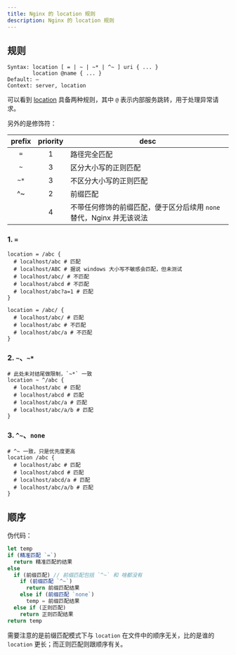 ```yaml
---
title: Nginx 的 location 规则
description: Nginx 的 location 规则
---
```


## 规则

```nginx
Syntax:	location [ = | ~ | ~* | ^~ ] uri { ... }
		location @name { ... }
Default: —
Context: server, location
```

可以看到 [location](https://nginx.org/en/docs/http/ngx_http_core_module.html#location) 具备两种规则，其中 `@` 表示内部服务跳转，用于处理异常请求。

另外的是修饰符：

| prefix | priority | desc                                                         |
| :----: | :------: | ------------------------------------------------------------ |
|  `=`   |    1     | 路径完全匹配                                                 |
|  `~`   |    3     | 区分大小写的正则匹配                                         |
|  `~*`  |    3     | 不区分大小写的正则匹配                                       |
|   ^~   |    2     | 前缀匹配                                                     |
|        |    4     | 不带任何修饰的前缀匹配，便于区分后续用 `none` 替代，Nginx 并无该说法 |

### 1. `=`

```nginx
location = /abc {
  # localhost/abc # 匹配
  # localhost/ABC # 据说 windows 大小写不敏感会匹配，但未测试
  # localhost/abc/ # 不匹配
  # localhost/abcd # 不匹配
  # localhost/abc?a=1 # 匹配
}

location = /abc/ {
  # localhost/abc/ # 匹配
  # localhost/abc # 不匹配
  # localhost/abc/a # 不匹配
}
```

### 2. `~`、`~*`

```nginx
# 此处未对结尾做限制，`~*` 一致
location ~ ^/abc {
  # localhost/abc # 匹配
  # localhost/abcd # 匹配
  # localhost/abc/a # 匹配
  # localhost/abc/a/b # 匹配
}
```

### 3. `^~`、`none`

```nginx
# ^~ 一致，只是优先度更高
location /abc {
  # localhost/abc # 匹配
  # localhost/abcd # 匹配
  # localhost/abcd/a # 匹配
  # localhost/abc/a/b # 匹配
}
```



## 顺序

伪代码：

```js
let temp
if (精准匹配 `=`)
  return 精准匹配的结果
else
  if (前缀匹配) // 前缀匹配包括 `^~` 和 啥都没有
    if (前缀匹配 `^~`)
      return 前缀匹配结果
    else if (前缀匹配 `none`)
      temp = 前缀匹配结果
  else if (正则匹配)
    return 正则匹配结果
return temp
```

需要注意的是前缀匹配模式下与 `location` 在文件中的顺序无关，比的是谁的 `location` 更长；而正则匹配则跟顺序有关。